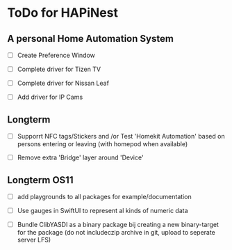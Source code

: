 # ToDo for HAPiNest
## A personal Home Automation System

- [ ] Create Preference  Window

- [ ] Complete driver for Tizen TV
- [ ] Complete driver for Nissan Leaf

- [ ] Add driver for IP Cams

## Longterm
- [ ] Supporrt NFC tags/Stickers and /or Test 'Homekit Automation' based on persons entering or leaving (with homepod when available)

- [ ]  Remove extra 'Bridge' layer around 'Device'

## Longterm OS11
- [ ]  add playgrounds to all packages for example/documentation
- [ ] Use gauges in SwiftUI to represent al kinds of numeric data

- [ ] Bundle ClibYASDI as a binary package bij creating a new binary-target for the package (do not includeczip archive in git, upload to seperate server LFS)

